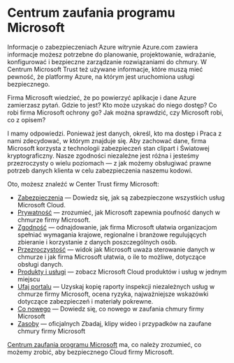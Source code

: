 <properties
   pageTitle="Centrum zaufania programu Microsoft | Microsoft Azure"
   description="Centrum Microsoft Trust zawiera informacje potrzebne do mieć pewność, że platformy Azure, na którym jest uruchomiona usługi bezpiecznego."
   services="security"
   documentationCenter="na"
   authors="TomShinder"
   manager="MBaldwin"
   editor="TomSh"/>

<tags
   ms.service="security"
   ms.devlang="na"
   ms.topic="article"
   ms.tgt_pltfrm="na"
   ms.workload="na"
   ms.date="08/09/2016"
   ms.author="terrylan"/>

# <a name="microsoft-trust-center"></a>Centrum zaufania programu Microsoft

Informacje o zabezpieczeniach Azure witrynie Azure.com zawiera informacje możesz potrzebne do planowanie, projektowanie, wdrażanie, konfigurować i bezpieczne zarządzanie rozwiązaniami do chmury. W Centrum Microsoft Trust też używane informacje, które muszą mieć pewność, że platformy Azure, na którym jest uruchomiona usługi bezpiecznego.

Firma Microsoft wiedzieć, że po powierzyć aplikacje i dane Azure zamierzasz pytań. Gdzie to jest? Kto może uzyskać do niego dostęp? Co robi firma Microsoft ochrony go? Jak można sprawdzić, czy Microsoft robi, co z opisem?

I mamy odpowiedzi. Ponieważ jest danych, określ, kto ma dostęp i Praca z nami zdecydować, w którym znajduje się. Aby zachować dane, firma Microsoft korzysta z technologii zabezpieczeń stan clipart i Światowej kryptograficzny. Nasze zgodności niezależne jest różna i jesteśmy przezroczysty o wielu poziomach — z jak możemy obsługiwać prawne potrzeb danych klienta w celu zabezpieczenia naszemu kodowi.

Oto, możesz znaleźć w Center Trust firmy Microsoft:

- [Zabezpieczenia](https://aka.ms/tcsecurity) — Dowiedz się, jak są zabezpieczone wszystkich usług Microsoft Cloud.
- [Prywatność](https://aka.ms/tcprivacy) — zrozumieć, jak Microsoft zapewnia poufność danych w chmurze firmy Microsoft.
- [Zgodność](https://aka.ms/tccompliance) — odnajdowanie, jak firma Microsoft ułatwia organizacjom spełniać wymagania krajowe, regionalne i branżowe regulujących zbieranie i korzystanie z danych poszczególnych osób.
- [Przezroczystość](https://aka.ms/tctransparency) — widok jak Microsoft uważa sterowanie danych w chmurze i jak firma Microsoft ułatwia, o ile to możliwe, dotyczące obsługi danych.
- [Produkty i usługi](https://aka.ms/tcproductsservices) — zobacz Microsoft Cloud produktów i usług w jednym miejscu
- [Ufaj portalu](https://aka.ms/tcservicetrportal) — Uzyskaj kopię raporty inspekcji niezależnych usług w chmurze firmy Microsoft, ocena ryzyka, najważniejsze wskazówki dotyczące zabezpieczeń i materiały pokrewne.
- [Co nowego](https://aka.ms/tcwhatsnew) — Dowiedz się, co nowego w zaufania chmury firmy Microsoft
- [Zasoby](https://aka.ms/tcresources) — oficjalnych Zbadaj, klipy wideo i przypadków na zaufane chmury firmy Microsoft

[Centrum zaufania programu Microsoft](https://www.microsoft.com/trustcenter) ma, co należy zrozumieć, co możemy zrobić, aby bezpiecznego Cloud firmy Microsoft.
